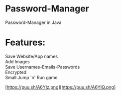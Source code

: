 # Password-Manager
Password-Manager in Java

# Features:  
Save Website/App names  
Add Images  
Save Usernames-Emails-Passwords  
Encrypted  
Small Jump 'n' Run game  


[https://puu.sh/A6YIz.png][https://puu.sh/A6YIQ.png]

